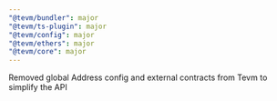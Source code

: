 ```yaml
---
"@tevm/bundler": major
"@tevm/ts-plugin": major
"@tevm/config": major
"@tevm/ethers": major
"@tevm/core": major
---
```


Removed global Address config and external contracts from Tevm to simplify the API
